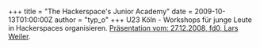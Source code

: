 +++
title = "The Hackerspace's Junior Academy"
date = 2009-10-13T01:00:00Z
author = "typ_o"
+++
U23 Köln - Workshops für junge Leute in Hackerspaces organisieren.
[Präsentation vom: 27.12.2008, fd0, Lars
Weiler](http://chaosradio.ccc.de/25c3_m4v_2827.html).
